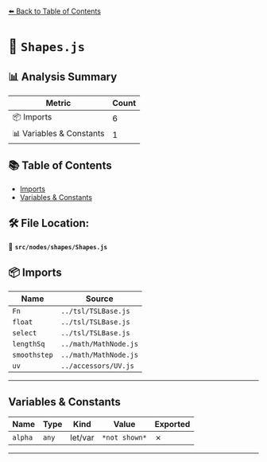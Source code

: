 [⬅️ Back to Table of Contents](../../../index.md)

# 📄 `Shapes.js`

## 📊 Analysis Summary

| Metric | Count |
|--------|-------|
| 📦 Imports | 6 |
| 📊 Variables & Constants | 1 |

## 📚 Table of Contents

- [Imports](#imports)
- [Variables & Constants](#variables-constants)

## 🛠️ File Location:
📂 **`src/nodes/shapes/Shapes.js`**

## 📦 Imports

| Name | Source |
|------|--------|
| `Fn` | `../tsl/TSLBase.js` |
| `float` | `../tsl/TSLBase.js` |
| `select` | `../tsl/TSLBase.js` |
| `lengthSq` | `../math/MathNode.js` |
| `smoothstep` | `../math/MathNode.js` |
| `uv` | `../accessors/UV.js` |


---

## Variables & Constants

| Name | Type | Kind | Value | Exported |
|------|------|------|-------|----------|
| `alpha` | `any` | let/var | `*not shown*` | ✗ |


---